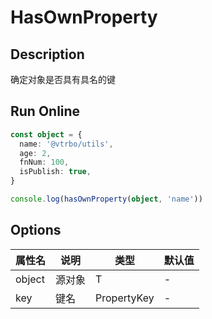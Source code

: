 # HasOwnProperty

## Description
确定对象是否具有具名的键

## Run Online

<RunCode :language="ts" :dependency="`
function hasOwnProperty<T>(object: T, key: PropertyKey): boolean {
  if (object === null)
    return false
  return Object.prototype.hasOwnProperty.call(object, key)
}`">

```ts
const object = {
  name: '@vtrbo/utils',
  age: 2,
  fnNum: 100,
  isPublish: true,
}

console.log(hasOwnProperty(object, 'name'))
```

</RunCode>

## Options

<div class="utils-table">

| 属性名 | 说明 | 类型 | 默认值 |
| --- | --- | --- | --- |
| object | 源对象 | T | - |
| key | 键名 | PropertyKey | - |

</div>